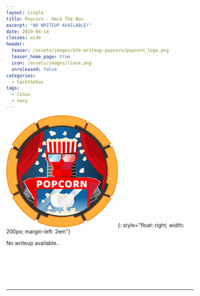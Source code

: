 ```yaml
---
layout: single
title: Popcorn - Hack The Box
excerpt: "NO WRITEUP AVAILABLE!"
date: 2019-04-14
classes: wide
header:
  teaser: /assets/images/htb-writeup-popcorn/popcorn_logo.png
  teaser_home_page: true
  icon: /assets/images/linux.png
  unreleased: false
categories:
  - hackthebox
tags:  
  - linux
  - easy
---
```


![](/assets/images/htb-writeup-popcorn/popcorn_logo.png){: style="float: right; width: 200px; margin-left: 2em"}

No writeup available..<br><br><br><br><br><br><br>

----------------
